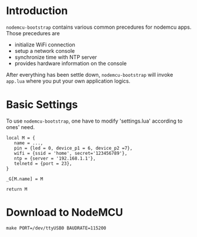 # Introduction

`nodemcu-bootstrap` contains various common precedures for nodemcu apps. Those precedures are

 - initialize WiFi connection
 - setup a network console
 - synchronize time with NTP server
 - provides hardware information on the console

 After everything has been settle down, `nodemcu-bootstrap` will invoke `app.lua` where you put your own application logics.

# Basic Settings

To use `nodemcu-bootstrap`, one have to modify 'settings.lua' according to ones' need.

```
local M = {
   name = ...,
   pin = {led = 0, device_p1 = 6, device_p2 =7},
   wifi = {ssid = 'home', secret='123456789'},
   ntp = {server = '192.168.1.1'},
   telnetd = {port = 23},
}

_G[M.name] = M

return M
```

# Download to NodeMCU

```
make PORT=/dev/ttyUSB0 BAUDRATE=115200
```
